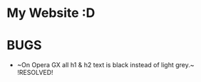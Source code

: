 # My Website :D

# BUGS
* ~On Opera GX all h1 & h2 text is black instead of light grey.~ !RESOLVED!
